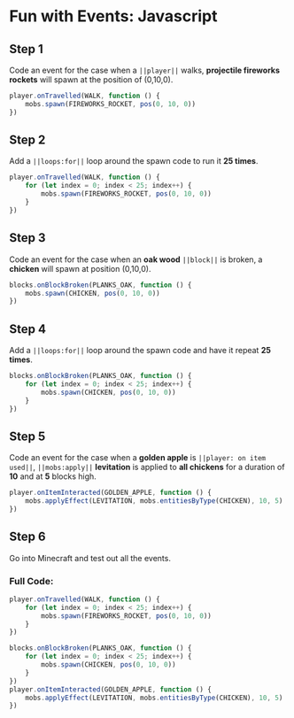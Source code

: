 ﻿# Fun with Events: Javascript

## Step 1
Code an event for the case when a ``||player||`` walks, **projectile fireworks rockets** will spawn at the position of (0,10,0).

```javascript
player.onTravelled(WALK, function () {
    mobs.spawn(FIREWORKS_ROCKET, pos(0, 10, 0))
})
```

## Step 2
Add a ``||loops:for||`` loop around the spawn code to run it **25 times**.

```javascript
player.onTravelled(WALK, function () {
    for (let index = 0; index < 25; index++) {
        mobs.spawn(FIREWORKS_ROCKET, pos(0, 10, 0))
    }
})
```

## Step 3
Code an event for the case when an **oak wood** ``||block||`` is broken, a **chicken** will spawn at position (0,10,0). 

```javascript
blocks.onBlockBroken(PLANKS_OAK, function () {
    mobs.spawn(CHICKEN, pos(0, 10, 0))
})
```

## Step 4
Add a  ``||loops:for||`` loop around the spawn code and have it  repeat **25 times**. 

```javascript
blocks.onBlockBroken(PLANKS_OAK, function () {
    for (let index = 0; index < 25; index++) {
        mobs.spawn(CHICKEN, pos(0, 10, 0))
    }
})
```

## Step 5
Code an event for the case when a **golden apple** is ``||player: on item used||``, ``||mobs:apply||`` **levitation** is applied to **all chickens** for a duration of **10** and at **5** blocks high. 

```javascript
player.onItemInteracted(GOLDEN_APPLE, function () {
    mobs.applyEffect(LEVITATION, mobs.entitiesByType(CHICKEN), 10, 5)
})
```

## Step 6
Go into Minecraft and test out all the events. 

### Full Code: 

```javascript
player.onTravelled(WALK, function () {
    for (let index = 0; index < 25; index++) {
        mobs.spawn(FIREWORKS_ROCKET, pos(0, 10, 0))
    }
})

blocks.onBlockBroken(PLANKS_OAK, function () {
    for (let index = 0; index < 25; index++) {
        mobs.spawn(CHICKEN, pos(0, 10, 0))
    }
})
player.onItemInteracted(GOLDEN_APPLE, function () {
    mobs.applyEffect(LEVITATION, mobs.entitiesByType(CHICKEN), 10, 5)
})
```

